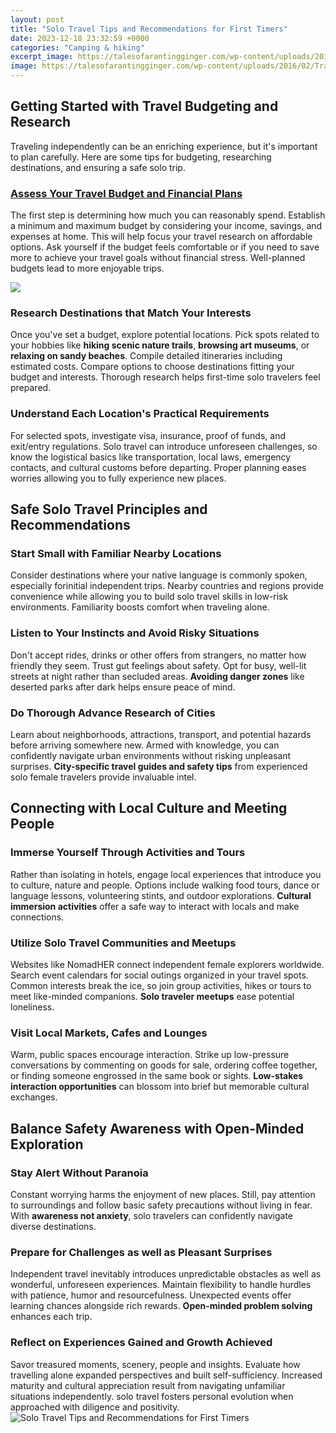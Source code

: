 ```yaml
---
layout: post
title: "Solo Travel Tips and Recommendations for First Timers"
date: 2023-12-18 23:32:59 +0000
categories: "Camping & hiking"
excerpt_image: https://talesofarantingginger.com/wp-content/uploads/2016/02/Travel-Tips-for-women-Travelling-Solo-1.jpg
image: https://talesofarantingginger.com/wp-content/uploads/2016/02/Travel-Tips-for-women-Travelling-Solo-1.jpg
---
```


## Getting Started with Travel Budgeting and Research
Traveling independently can be an enriching experience, but it's important to plan carefully. Here are some tips for budgeting, researching destinations, and ensuring a safe solo trip. 
### [Assess Your Travel Budget and Financial Plans](https://elviaje.github.io/2024-01-09-los-bellos-paisajes-y-la-gente-acogedora-de-burkina-faso/) 
The first step is determining how much you can reasonably spend. Establish a minimum and maximum budget by considering your income, savings, and expenses at home. This will help focus your travel research on affordable options. Ask yourself if the budget feels comfortable or if you need to save more to achieve your travel goals without financial stress. Well-planned budgets lead to more enjoyable trips.

![](https://juliearoundtheglobe.com/wp-content/uploads/2020/12/Solo-travel-tips-2.jpg)
### **Research Destinations that Match Your Interests**
Once you've set a budget, explore potential locations. Pick spots related to your hobbies like **hiking scenic nature trails**, **browsing art museums**, or **relaxing on sandy beaches**. Compile detailed itineraries including estimated costs. Compare options to choose destinations fitting your budget and interests. Thorough research helps first-time solo travelers feel prepared.
### **Understand Each Location's Practical Requirements**  
For selected spots, investigate visa, insurance, proof of funds, and exit/entry regulations. Solo travel can introduce unforeseen challenges, so know the logistical basics like transportation, local laws, emergency contacts, and cultural customs before departing. Proper planning eases worries allowing you to fully experience new places.
## Safe Solo Travel Principles and Recommendations
### **Start Small with Familiar Nearby Locations**
Consider destinations where your native language is commonly spoken, especially forinitial independent trips. Nearby countries and regions provide convenience while allowing you to build solo travel skills in low-risk environments. Familiarity boosts comfort when traveling alone. 
### **Listen to Your Instincts and Avoid Risky Situations** 
Don't accept rides, drinks or other offers from strangers, no matter how friendly they seem. Trust gut feelings about safety. Opt for busy, well-lit streets at night rather than secluded areas. **Avoiding danger zones** like deserted parks after dark helps ensure peace of mind.
### **Do Thorough Advance Research of Cities** 
Learn about neighborhoods, attractions, transport, and potential hazards before arriving somewhere new. Armed with knowledge, you can confidently navigate urban environments without risking unpleasant surprises. **City-specific travel guides and safety tips** from experienced solo female travelers provide invaluable intel. 
## Connecting with Local Culture and Meeting People
### **Immerse Yourself Through Activities and Tours**
Rather than isolating in hotels, engage local experiences that introduce you to culture, nature and people. Options include walking food tours, dance or language lessons, volunteering stints, and outdoor explorations. **Cultural immersion activities** offer a safe way to interact with locals and make connections. 
### **Utilize Solo Travel Communities and Meetups**
Websites like NomadHER connect independent female explorers worldwide. Search event calendars for social outings organized in your travel spots. Common interests break the ice, so join group activities, hikes or tours to meet like-minded companions. **Solo traveler meetups** ease potential loneliness.
### **Visit Local Markets, Cafes and Lounges** 
Warm, public spaces encourage interaction. Strike up low-pressure conversations by commenting on goods for sale, ordering coffee together, or finding someone engrossed in the same book or sights. **Low-stakes interaction opportunities** can blossom into brief but memorable cultural exchanges. 
## Balance Safety Awareness with Open-Minded Exploration
### **Stay Alert Without Paranoia**
Constant worrying harms the enjoyment of new places. Still, pay attention to surroundings and follow basic safety precautions without living in fear. With **awareness not anxiety**, solo travelers can confidently navigate diverse destinations. 
###  **Prepare for Challenges as well as Pleasant Surprises**  
Independent travel inevitably introduces unpredictable obstacles as well as wonderful, unforeseen experiences. Maintain flexibility to handle hurdles with patience, humor and resourcefulness. Unexpected events offer learning chances alongside rich rewards. **Open-minded problem solving** enhances each trip.
### **Reflect on Experiences Gained and Growth Achieved**
Savor treasured moments, scenery, people and insights. Evaluate how travelling alone expanded perspectives and built self-sufficiency. Increased maturity and cultural appreciation result from navigating unfamiliar situations independently. solo travel fosters personal evolution when approached with diligence and positivity.
![Solo Travel Tips and Recommendations for First Timers](https://talesofarantingginger.com/wp-content/uploads/2016/02/Travel-Tips-for-women-Travelling-Solo-1.jpg)